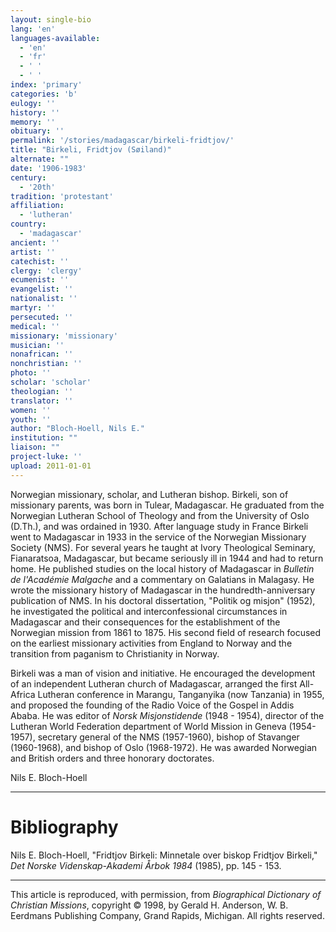 ```yaml
---
layout: single-bio
lang: 'en'
languages-available:
  - 'en'
  - 'fr'
  - ' '
  - ' '
index: 'primary'
categories: 'b'
eulogy: ''
history: ''
memory: ''
obituary: ''
permalink: '/stories/madagascar/birkeli-fridtjov/'
title: "Birkeli, Fridtjov (Søiland)"
alternate: ""
date: '1906-1983'
century:
  - '20th'
tradition: 'protestant'
affiliation:
  - 'lutheran'
country:
  - 'madagascar'
ancient: ''
artist: ''
catechist: ''
clergy: 'clergy'
ecumenist: ''
evangelist: ''
nationalist: ''
martyr: ''
persecuted: ''
medical: ''
missionary: 'missionary'
musician: ''
nonafrican: ''
nonchristian: ''
photo: ''
scholar: 'scholar'
theologian: ''
translator: ''
women: ''
youth: ''
author: "Bloch-Hoell, Nils E."
institution: ""
liaison: ""
project-luke: ''
upload: 2011-01-01
---
```




Norwegian missionary, scholar, and Lutheran bishop. Birkeli, son of missionary parents, was born in Tulear, Madagascar. He graduated from the Norwegian Lutheran School of Theology and from the University of Oslo (D.Th.), and was ordained in 1930. After language study in France Birkeli went to Madagascar in 1933 in the service of the Norwegian Missionary Society (NMS). For several years he taught at Ivory Theological Seminary, Fianaratsoa, Madagascar, but became seriously ill in 1944 and had to return home. He published studies on the local history of Madagascar in *Bulletin de l'Académie Malgache* and a commentary on Galatians in Malagasy. He wrote the missionary history of Madagascar in the hundredth-anniversary publication of NMS. In his doctoral dissertation, "Politik og misjon" (1952), he investigated the political and interconfessional circumstances in Madagascar and their consequences for the establishment of the Norwegian mission from 1861 to 1875. His second field of research focused on the earliest missionary activities from England to Norway and the transition from paganism to Christianity in Norway.

Birkeli was a man of vision and initiative. He encouraged the development of an independent Lutheran church of Madagascar, arranged the first All-Africa Lutheran conference in Marangu, Tanganyika (now Tanzania) in 1955, and proposed the founding of the Radio Voice of the Gospel in Addis Ababa. He was editor of *Norsk Misjonstidende* (1948 - 1954), director of the Lutheran World Federation department of World Mission in Geneva (1954-1957), secretary general of the NMS (1957-1960), bishop of Stavanger (1960-1968), and bishop of Oslo (1968-1972). He was awarded Norwegian and British orders and three honorary doctorates.

Nils E. Bloch-Hoell

---

# Bibliography

Nils E. Bloch-Hoell, "Fridtjov Birkeli: Minnetale over biskop Fridtjov Birkeli," *Det Norske Videnskap-Akademi &Aring;rbok 1984* (1985), pp. 145 - 153.

---

This article is reproduced, with permission, from *Biographical Dictionary of Christian Missions*,   copyright &copy; 1998, by Gerald H. Anderson, W. B. Eerdmans Publishing Company, Grand Rapids, Michigan.  All rights reserved.
